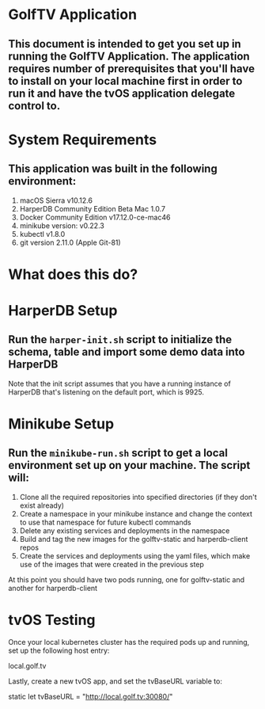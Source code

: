 # GolfTV Application
## This document is intended to get you set up in running the GolfTV Application. The application requires number of prerequisites that you'll have to install on your local machine first in order to run it and have the tvOS application delegate control to.


# System Requirements
## This application was built in the following environment:
1. macOS Sierra v10.12.6
2. HarperDB Community Edition Beta Mac 1.0.7
3. Docker Community Edition v17.12.0-ce-mac46
4. minikube version: v0.22.3
5. kubectl v1.8.0
6. git version 2.11.0 (Apple Git-81)

# What does this do?


# HarperDB Setup
## Run the `harper-init.sh` script to initialize the schema, table and import some demo data into HarperDB

Note that the init script assumes that you have a running instance of HarperDB that's listening on the default port, which is 9925.

# Minikube Setup
## Run the `minikube-run.sh` script to get a local environment set up on your machine.  The script will:

1. Clone all the required repositories into specified directories (if they don't exist already)
2. Create a namespace in your minikube instance and change the context to use that namespace for future kubectl commands
3. Delete any existing services and deployments in the namespace
4. Build and tag the new images for the golftv-static and harperdb-client repos
5. Create the services and deployments using the yaml files, which make use of the images that were created in the previous step

At this point you should have two pods running, one for golftv-static and another for harperdb-client

# tvOS Testing
Once your local kubernetes cluster has the required pods up and running, set up the following host entry:

<minikube ip> local.golf.tv

Lastly, create a new tvOS app, and set the tvBaseURL variable to:

static let tvBaseURL = "http://local.golf.tv:30080/"